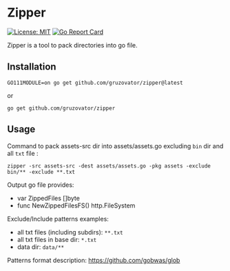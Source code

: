 # Zipper

[![License: MIT](https://img.shields.io/badge/License-MIT-yellow.svg)](https://opensource.org/licenses/MIT)
[![Go Report Card](https://goreportcard.com/badge/github.com/gruzovator/zipper)](https://goreportcard.com/report/github.com/gruzovator/zipper)

Zipper is a tool to pack directories into go file.

## Installation

```
GO111MODULE=on go get github.com/gruzovator/zipper@latest
```
or
```
go get github.com/gruzovator/zipper
```
 

## Usage

Command to pack assets-src dir into assets/assets.go excluding `bin` dir and all `txt` file :
```
zipper -src assets-src -dest assets/assets.go -pkg assets -exclude bin/** -exclude **.txt
```

Output go file provides:

* var ZippedFiles []byte
* func NewZippedFilesFS() http.FileSystem

Exclude/Include patterns examples:

- all txt files (including subdirs): `**.txt`
- all txt files in base dir: `*.txt`
- data dir: `data/**`

Patterns format description: https://github.com/gobwas/glob  
